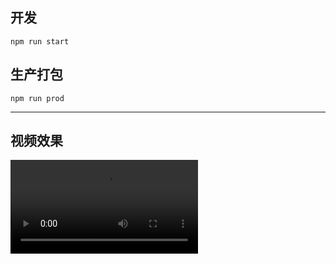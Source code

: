 

##

## 开发

```
npm run start
```

## 生产打包
```
npm run prod
```

****

## 视频效果

<video src="https://github.com/gwokwong/kanban/assets/13887297/b396fc81-fbcf-4a07-8c27-a1f73b7c0cfe" controls>
  你的浏览器不支持 <code>video</code> 标签。
</video>

